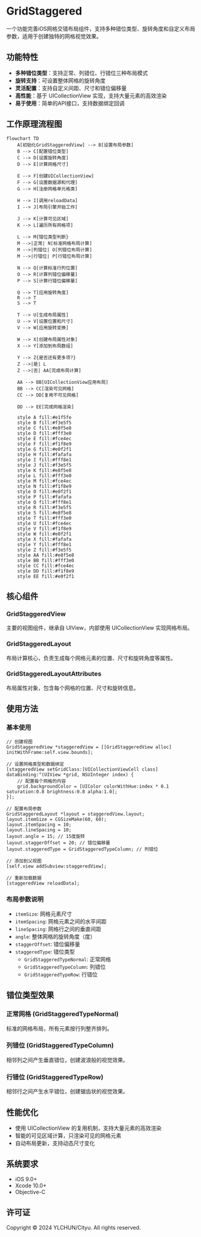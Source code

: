 # GridStaggered

一个功能完善iOS网格交错布局组件，支持多种错位类型、旋转角度和自定义布局参数，适用于创建独特的网格视觉效果。

## 功能特性

- **多种错位类型**：支持正常、列错位、行错位三种布局模式
- **旋转支持**：可设置整体网格的旋转角度
- **灵活配置**：支持自定义间距、尺寸和错位偏移量
- **高性能**：基于 UICollectionView 实现，支持大量元素的高效渲染
- **易于使用**：简单的API接口，支持数据绑定回调

## 工作原理流程图

```mermaid
flowchart TD
    A[初始化GridStaggeredView] --> B[设置布局参数]
    B --> C[配置错位类型]
    C --> D[设置旋转角度]
    D --> E[计算网格尺寸]
    
    E --> F[创建UICollectionView]
    F --> G[设置数据源和代理]
    G --> H[注册网格单元格类]
    
    H --> I[调用reloadData]
    I --> J[布局引擎开始工作]
    
    J --> K[计算可见区域]
    K --> L[遍历所有网格项]
    
    L --> M{错位类型判断}
    M -->|正常| N[标准网格布局计算]
    M -->|列错位| O[列错位布局计算]
    M -->|行错位| P[行错位布局计算]
    
    N --> Q[计算标准行列位置]
    O --> R[计算列错位偏移量]
    P --> S[计算行错位偏移量]
    
    Q --> T[应用旋转角度]
    R --> T
    S --> T
    
    T --> U[生成布局属性]
    U --> V[设置位置和尺寸]
    V --> W[应用旋转变换]
    
    W --> X[创建布局属性对象]
    X --> Y[添加到布局数组]
    
    Y --> Z{是否还有更多项?}
    Z -->|是| L
    Z -->|否| AA[完成布局计算]
    
    AA --> BB[UICollectionView应用布局]
    BB --> CC[渲染可见网格]
    CC --> DD[复用不可见网格]
    
    DD --> EE[完成网格渲染]
    
    style A fill:#e1f5fe
    style B fill:#f3e5f5
    style C fill:#e8f5e8
    style D fill:#fff3e0
    style E fill:#fce4ec
    style F fill:#f1f8e9
    style G fill:#e0f2f1
    style H fill:#fafafa
    style I fill:#fff8e1
    style J fill:#f3e5f5
    style K fill:#e8f5e8
    style L fill:#fff3e0
    style M fill:#fce4ec
    style N fill:#f1f8e9
    style O fill:#e0f2f1
    style P fill:#fafafa
    style Q fill:#fff8e1
    style R fill:#f3e5f5
    style S fill:#e8f5e8
    style T fill:#fff3e0
    style U fill:#fce4ec
    style V fill:#f1f8e9
    style W fill:#e0f2f1
    style X fill:#fafafa
    style Y fill:#fff8e1
    style Z fill:#f3e5f5
    style AA fill:#e8f5e8
    style BB fill:#fff3e0
    style CC fill:#fce4ec
    style DD fill:#f1f8e9
    style EE fill:#e0f2f1
```

## 核心组件

### GridStaggeredView
主要的视图组件，继承自 UIView，内部使用 UICollectionView 实现网格布局。

### GridStaggeredLayout
布局计算核心，负责生成每个网格元素的位置、尺寸和旋转角度等属性。

### GridStaggeredLayoutAttributes
布局属性对象，包含每个网格的位置、尺寸和旋转信息。

## 使用方法

### 基本使用

```objc
// 创建视图
GridStaggeredView *staggeredView = [[GridStaggeredView alloc] initWithFrame:self.view.bounds];

// 设置网格类型和数据绑定
[staggeredView setGridClass:[UICollectionViewCell class] dataBinding:^(UIView *grid, NSUInteger index) {
    // 配置每个网格的内容
    grid.backgroundColor = [UIColor colorWithHue:index * 0.1 saturation:0.8 brightness:0.8 alpha:1.0];
}];

// 配置布局参数
GridStaggeredLayout *layout = staggeredView.layout;
layout.itemSize = CGSizeMake(60, 60);
layout.itemSpacing = 10;
layout.lineSpacing = 10;
layout.angle = 15; // 15度旋转
layout.staggerOffset = 20; // 错位偏移量
layout.staggeredType = GridStaggeredTypeColumn; // 列错位

// 添加到父视图
[self.view addSubview:staggeredView];

// 重新加载数据
[staggeredView reloadData];
```

### 布局参数说明

- `itemSize`: 网格元素尺寸
- `itemSpacing`: 网格元素之间的水平间距
- `lineSpacing`: 网格行之间的垂直间距
- `angle`: 整体网格的旋转角度（度）
- `staggerOffset`: 错位偏移量
- `staggeredType`: 错位类型
  - `GridStaggeredTypeNormal`: 正常网格
  - `GridStaggeredTypeColumn`: 列错位
  - `GridStaggeredTypeRow`: 行错位

## 错位类型效果

### 正常网格 (GridStaggeredTypeNormal)
标准的网格布局，所有元素按行列整齐排列。

### 列错位 (GridStaggeredTypeColumn)
相邻列之间产生垂直错位，创建波浪般的视觉效果。

### 行错位 (GridStaggeredTypeRow)
相邻行之间产生水平错位，创建锯齿状的视觉效果。

## 性能优化

- 使用 UICollectionView 的复用机制，支持大量元素的高效渲染
- 智能的可见区域计算，只渲染可见的网格元素
- 自动布局更新，支持动态尺寸变化

## 系统要求

- iOS 9.0+
- Xcode 10.0+
- Objective-C

## 许可证

Copyright © 2024 YLCHUN/Cityu. All rights reserved.
